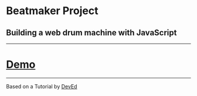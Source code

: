 # Beatmaker Project
## Building a web drum machine with JavaScript
***
# [Demo](https://nikita-reva.github.io/beatmaker-project/)
***
Based on a Tutorial by [DevEd](https://developedbyed.com/)

